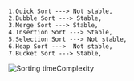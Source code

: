 ```Types of Sorting Algorithms:

1.Quick Sort ---> Not stable,
2.Bubble Sort ---> Stable,
3.Merge Sort ---> Stable,
4.Insertion Sort ---> Stable,
5.Selection Sort ---> Not stable,
6.Heap Sort --->  Not stable,
7.Bucket Sort ---> Stable,
```














![Sorting timeComplexity](https://user-images.githubusercontent.com/63565510/126061756-74dcc2b6-7abc-4f5e-95c7-ca4575aa3448.png)
